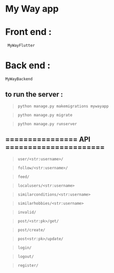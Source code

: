 
# My Way app

# Front end : 

``` MyWayFlutter```

# Back end :

``` MyWayBackend ```

## to run the server : 

> ``` python manage.py makemigrations mywayapp ```

> ``` python manage.py migrate ``` 

> ``` python manage.py runserver ```


##  ================   API   ======================

>``` user/<str:username>/ ```

>``` follow/<str:username>/ ```

>``` feed/ ```

>``` localusers/<str:username> ```

>``` similarconditions/<str:username> ```

>``` similarhobbies/<str:username> ```

>``` invalid/ ```

>``` post/<str:pk>/get/ ```

>``` post/create/ ```

>``` post<str:pk>/update/ ```

>``` login/ ```

>``` logout/ ```

>``` register/ ```

     


